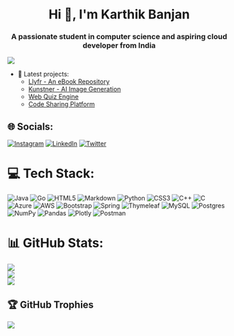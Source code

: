 <h1 align="center">Hi 👋, I'm Karthik Banjan</h1>
<h3 align="center">A passionate student in computer science and aspiring cloud developer from India</h3>

[![](https://visitcount.itsvg.in/api?id=karthikbanjan&icon=0&color=0)](https://visitcount.itsvg.in)

- 🔭 Latest projects: 
   - [Llyfr - An eBook Repository](https://github.com/karthikbanjan/Llyfr)
   - [Kunstner - AI Image Generation](https://github.com/karthikbanjan/Kunstner)
   - [Web Quiz Engine](https://github.com/karthikbanjan/Web-Quiz-Engine)
   - [Code Sharing Platform](https://github.com/karthikbanjan/Code-Sharing-Platform)
 
## 🌐 Socials:
[![Instagram](https://img.shields.io/badge/Instagram-%23E4405F.svg?logo=Instagram&logoColor=white)](https://instagram.com/banjankarthik) [![LinkedIn](https://img.shields.io/badge/LinkedIn-%230077B5.svg?logo=linkedin&logoColor=white)](https://linkedin.com/in/in/karthikbanjan) [![Twitter](https://img.shields.io/badge/Twitter-%231DA1F2.svg?logo=Twitter&logoColor=white)](https://twitter.com/karthikbanjan) 

# 💻 Tech Stack:
![Java](https://img.shields.io/badge/java-%23ED8B00.svg?style=for-the-badge&logo=java&logoColor=white) ![Go](https://img.shields.io/badge/go-%2300ADD8.svg?style=for-the-badge&logo=go&logoColor=white) ![HTML5](https://img.shields.io/badge/html5-%23E34F26.svg?style=for-the-badge&logo=html5&logoColor=white) ![Markdown](https://img.shields.io/badge/markdown-%23000000.svg?style=for-the-badge&logo=markdown&logoColor=white) ![Python](https://img.shields.io/badge/python-3670A0?style=for-the-badge&logo=python&logoColor=ffdd54) ![CSS3](https://img.shields.io/badge/css3-%231572B6.svg?style=for-the-badge&logo=css3&logoColor=white) ![C++](https://img.shields.io/badge/c++-%2300599C.svg?style=for-the-badge&logo=c%2B%2B&logoColor=white) ![C](https://img.shields.io/badge/c-%2300599C.svg?style=for-the-badge&logo=c&logoColor=white) ![Azure](https://img.shields.io/badge/azure-%230072C6.svg?style=for-the-badge&logo=azure-devops&logoColor=white) ![AWS](https://img.shields.io/badge/AWS-%23FF9900.svg?style=for-the-badge&logo=amazon-aws&logoColor=white) ![Bootstrap](https://img.shields.io/badge/bootstrap-%23563D7C.svg?style=for-the-badge&logo=bootstrap&logoColor=white) ![Spring](https://img.shields.io/badge/spring-%236DB33F.svg?style=for-the-badge&logo=spring&logoColor=white) ![Thymeleaf](https://img.shields.io/badge/Thymeleaf-%23005C0F.svg?style=for-the-badge&logo=Thymeleaf&logoColor=white) ![MySQL](https://img.shields.io/badge/mysql-%2300f.svg?style=for-the-badge&logo=mysql&logoColor=white) ![Postgres](https://img.shields.io/badge/postgres-%23316192.svg?style=for-the-badge&logo=postgresql&logoColor=white) ![NumPy](https://img.shields.io/badge/numpy-%23013243.svg?style=for-the-badge&logo=numpy&logoColor=white) ![Pandas](https://img.shields.io/badge/pandas-%23150458.svg?style=for-the-badge&logo=pandas&logoColor=white) ![Plotly](https://img.shields.io/badge/Plotly-%233F4F75.svg?style=for-the-badge&logo=plotly&logoColor=white) ![Postman](https://img.shields.io/badge/Postman-FF6C37?style=for-the-badge&logo=postman&logoColor=white)

# 📊 GitHub Stats:
![](https://karthikbanjan-github-stats.vercel.app/api?username=karthikbanjan&hide=prs,issues,contribs&theme=great-gatsby&hide_border=false&include_all_commits=true&count_private=true)<br/>
![](https://github-readme-streak-stats.herokuapp.com/?user=karthikbanjan&theme=great-gatsby&hide_border=false)<br/>
![](https://karthikbanjan-github-stats.vercel.app/api/top-langs/?username=karthikbanjan&hide=javascript&theme=great-gatsby&hide_border=false&include_all_commits=true&count_private=true&layout=compact)

## 🏆 GitHub Trophies
![](https://github-profile-trophy.vercel.app/?username=karthikbanjan&title=Commits&theme=alduin&no-frame=false&no-bg=true&margin-w=4)
